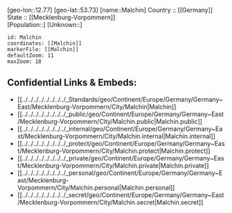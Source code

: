 ﻿---
location: [53.73,12.77] 
mapzoom: [7,12] 
mapmarker: city 
type: City
tags:
- geo/City


SpocWebEntityId: 32230
isDeleted: false
confidential: public

---
[geo-lon::12.77] 
[geo-lat::53.73] 
[name::Malchin] 
Country :: [[Germany]]  
State :: [[Mecklenburg-Vorpommern]]  
[Population::] 
[Unknown::] 


```leaflet
id: Malchin
coordinates: [[Malchin]] 
markerFile: [[Malchin]] 
defaultZoom: 11 
maxZoom: 18
```


## Confidential Links & Embeds: 
- [[../../../../../../../../_Standards/geo/Continent/Europe/Germany/Germany~East/Mecklenburg-Vorpommern/City/Malchin|Malchin]] 
- [[../../../../../../../../_public/geo/Continent/Europe/Germany/Germany~East/Mecklenburg-Vorpommern/City/Malchin.public|Malchin.public]] 
- [[../../../../../../../../_internal/geo/Continent/Europe/Germany/Germany~East/Mecklenburg-Vorpommern/City/Malchin.internal|Malchin.internal]] 
- [[../../../../../../../../_protect/geo/Continent/Europe/Germany/Germany~East/Mecklenburg-Vorpommern/City/Malchin.protect|Malchin.protect]] 
- [[../../../../../../../../_private/geo/Continent/Europe/Germany/Germany~East/Mecklenburg-Vorpommern/City/Malchin.private|Malchin.private]] 
- [[../../../../../../../../_personal/geo/Continent/Europe/Germany/Germany~East/Mecklenburg-Vorpommern/City/Malchin.personal|Malchin.personal]] 
- [[../../../../../../../../_secret/geo/Continent/Europe/Germany/Germany~East/Mecklenburg-Vorpommern/City/Malchin.secret|Malchin.secret]] 
